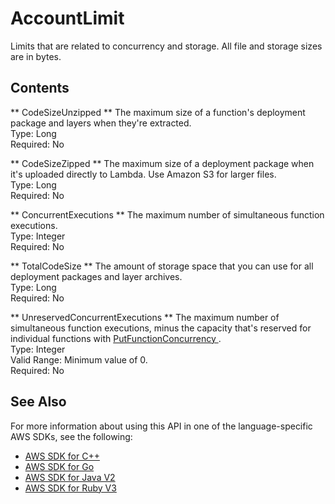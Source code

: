 # AccountLimit<a name="API_AccountLimit"></a>

Limits that are related to concurrency and storage\. All file and storage sizes are in bytes\.

## Contents<a name="API_AccountLimit_Contents"></a>

 ** CodeSizeUnzipped **   <a name="SSS-Type-AccountLimit-CodeSizeUnzipped"></a>
The maximum size of a function's deployment package and layers when they're extracted\.  
Type: Long  
Required: No

 ** CodeSizeZipped **   <a name="SSS-Type-AccountLimit-CodeSizeZipped"></a>
The maximum size of a deployment package when it's uploaded directly to Lambda\. Use Amazon S3 for larger files\.  
Type: Long  
Required: No

 ** ConcurrentExecutions **   <a name="SSS-Type-AccountLimit-ConcurrentExecutions"></a>
The maximum number of simultaneous function executions\.  
Type: Integer  
Required: No

 ** TotalCodeSize **   <a name="SSS-Type-AccountLimit-TotalCodeSize"></a>
The amount of storage space that you can use for all deployment packages and layer archives\.  
Type: Long  
Required: No

 ** UnreservedConcurrentExecutions **   <a name="SSS-Type-AccountLimit-UnreservedConcurrentExecutions"></a>
The maximum number of simultaneous function executions, minus the capacity that's reserved for individual functions with [ PutFunctionConcurrency ](API_PutFunctionConcurrency.md)\.  
Type: Integer  
Valid Range: Minimum value of 0\.  
Required: No

## See Also<a name="API_AccountLimit_SeeAlso"></a>

For more information about using this API in one of the language\-specific AWS SDKs, see the following:
+  [ AWS SDK for C\+\+](https://docs.aws.amazon.com/goto/SdkForCpp/lambda-2015-03-31/AccountLimit) 
+  [ AWS SDK for Go](https://docs.aws.amazon.com/goto/SdkForGoV1/lambda-2015-03-31/AccountLimit) 
+  [ AWS SDK for Java V2](https://docs.aws.amazon.com/goto/SdkForJavaV2/lambda-2015-03-31/AccountLimit) 
+  [ AWS SDK for Ruby V3](https://docs.aws.amazon.com/goto/SdkForRubyV3/lambda-2015-03-31/AccountLimit) 